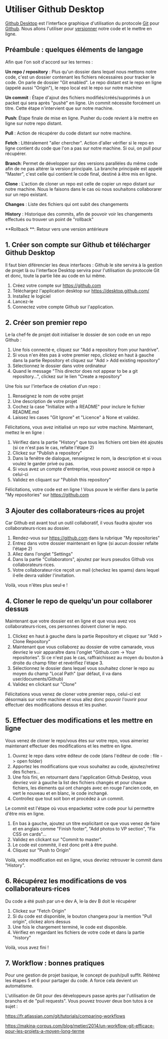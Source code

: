 # Utiliser Github Desktop

[Github Desktop](https://desktop.github.com/) est l'interface graphique d'utilisation du protocole [Git](https://fr.wikipedia.org/wiki/Git) pour [Github](https://github.com/). Nous allons l'utiliser pour [versionner](https://fr.wikipedia.org/wiki/Gestion_de_versions) notre code et le mettre en ligne.

## Préambule : quelques éléments de langage

Afin que l'on soit d'accord sur les termes :

**Un repo / repository** : Plus qu'un dossier dans lequel nous mettons notre code, c'est un dossier contenant les fichiers nécessaires pour tracker le code. On parle de dossier "Git enabled". Le repo distant est le repo en ligne (appelé aussi "Origin"), le repo local est le repo sur notre machine

**Un commit** : Étape d'ajout des fichiers modifiés/créés/supprimés à un packet qui sera après "pushé" en ligne. Un commit nécessite forcément un titre. Cette étape n'intervient que sur notre machine. 

**Push**: Étape finale de mise en ligne. Pusher du code revient à le mettre en ligne sur notre repo distant. 

**Pull** :  Action de récupérer du code distant sur notre machine. 

**Fetch** : Littéralement "aller chercher". Action d'aller vérifier si le repo en ligne contient du code que l'on a pas sur notre machine. Si oui, on pull pour récupérer. 

**Branch**: Permet de développer sur des versions parallèles du même code afin de ne pas altérer la version principale. La branche principale est appelé "Master", c'est celle qui contient le code final, destiné à être mis en ligne. 

**Clone** : L'action de cloner un repo est celle de copier un repo distant sur notre machine. Nous le faisons dans le cas où nous souhaitons collaborarer sur un repo existant.

**Changes** : Liste des fichiers qui ont subit des changements

**History** : Historique des commits, afin de pouvoir voir les changements effectués ou trouver un point de "rollback" 

**Rollback **: Retour vers une version antérieure 

## 1. Créer son compte sur Github et télécharger Github Desktop

Il faut bien diférencier les deux interfaces : Github le site servira à la gestion de projet là ou l'interface Desktop servira pour l'utilisation du protocole Git et donc, toute la partie liée au code en lui même. 

1. Créez votre compte sur https://github.com
2. Téléchargez l'application desktop sur https://desktop.github.com/
3. Installez le logiciel
4. Lancez-le
5. Connectez votre compte Github sur l'application.

## 2. Créer son premier repo

Le·la chef·fe de projet doit initialiser le dossier de son code en un repo Github : 

1. Une fois connecté·e, cliquez sur "Add a repository from your hardrive". 
2. Si vous n'en êtes pas à votre premier repo, clickez en haut à gauche dans la partie Repository et cliquez sur "Add > Add existing repository"
3. Sélectionnez le dossier dans votre ordinateur
4. Quand le message "This director does not appear to be a git repository...", clickez sur le lien "Create a repository"

Une fois sur l'interface de création d'un repo : 

1. Renseignez le nom de votre projet
2. Une description de votre projet 
3. Cochez la case "Initialize with a README" pour inclure le fichier README.md
4. Laissez les cases "Git Ignore" et "Licence" à None et validez. 

Félicitations, vous avez initialisé un repo sur votre machine. Maintenant, mettez le en ligne :

1. Vérifiez dans la partie "History" que tous les fichiers ont bien été ajoutés (si ce n'est pas le cas, refaite l'étape 2)
2. Clickez sur "Publish a repository"
3. Dans la fenêtre de dialogue, renseignez le nom, la description et si vous voulez le garder privé ou pas. 
4. Si vous avez un compte d'entreprise, vous pouvez associé ce repo à celui-ci
5. Validez en cliquant sur "Publish this repository"

Félicitations, votre code est en ligne ! Vous pouve le vérifier dans la partie "My repositories" sur https://github.com

## 3 Ajouter des collaborateurs·rices au projet

Car Github est avant tout un outil collaboratif, il vous faudra ajouter vos collaborateurs·rices au dossier.

1. Rendez-vous sur https://github.com dans la rubrique "My repositories"
2. Entrez dans votre dossier maintenant en ligne (si aucun dossier refaite l'étape 2)
3. Allez dans l'onglet "Settings"
4. Dans la partie "Collaborators", ajoutez par leurs pseudos Github vos collaborateurs·rices.
5. Votre collaborateur·rice reçoit un mail (checkez les spams) dans lequel il·elle devra valider l'invitation. 

Voilà, vous n'êtes plus seul·e ! 

## 4. Cloner le repo de quelqu'un pour collaborer dessus

Maintenant que votre dossier est en ligne et que vous avez vos collaborateurs·rices, ces personnes doivent cloner le repo. 

1. Clickez en haut à gauche dans la partie Repository et cliquez sur "Add > Clone Repository"
2. Maintenant que vous collaborez au dossier de votre camarade, vous devriez le voir apparaître dans l'onglet "Github.com -> Your repositories". Si ce n'est pas le cas, raffraichissez au moyen du bouton à droite du champ filter et revérifiez l'étape 3. 
3. Sélectionnez le dossier dans lequel vous souhaitez cloner le repo au moyen du champ "Local Path" (par défaut, il va dans user/documents/Github)
4. Validez en clickant sur "Clone"

Félicitations vous venez de cloner votre premier repo, celui-ci est désormais sur votre machine et vous allez donc pouvoir l'ouvrir pour effectuer des modifications dessus et les pusher.

## 5. Effectuer des modifications et les mettre en ligne

Vous venez de cloner le repo/vous êtes sur votre repo, vous aimeriez maintenant effectuer des modifications et les mettre en ligne. 

1. Ouvrez le repo dans votre éditeur de code (dans l'éditeur de code : file -> open folder)
2. Apportez les modifications que vous souhaitez au code, ajoutez/retirez des fichers... 
3. Une fois fini, en retournant dans l'application Github Desktop, vous devriez voir à gauche la list des fichiers changés et pour chaque fichiers, les élements qui ont changés avec en rouge l'ancien code, en vert le nouveau et en blanc, le code inchangé. 
4. Controllez que tout soit bon et procédez à un commit. 

Le commit est l'étape où vous enpacketez votre code pour lui permettre d'être mis en ligne. 

1. En bas à gauche, ajoutez un titre explicitant ce que vous venez de faire et en anglais comme "Finish footer", "Add photos to VP section", "Fix CSS on cards"... 
2. Validez en clickant sur "Commit to master". 
3. Le code est commité, il est donc prêt à être pushé. 
4. Cliquez sur "Push to Origin"

Voilà, votre modification est en ligne, vous devriez retrouver le commit dans "History". 

## 6. Récupérez les modifications de vos collaborateurs·rices

Du code a été push par un·e dev A, le·la dev B doit le récupérer

1. Clickez sur "Fetch Origin"
2. Si du code est disponible, le bouton changera pour la mention "Pull origin", clickez alors dessus
3. Une fois le chargement terminé, le code est disponible.
4. Vérifiez en regardant les fichiers de votre code et dans la partie "history"

Voilà, vous avez fini ! 

## 7. Workflow : bonnes pratiques

Pour une gestion de projet basique, le concept de push/pull suffit. Réitérez les étapes 5 et 6 pour partager du code. A force cela devient un automatisme. 

L'utilisation de Git pour des développeurs passe après par l'utilisation de branchs et de "pull requests". Vous pouvez trouver deux bon tutos à ce sujet : 

https://fr.atlassian.com/git/tutorials/comparing-workflows

https://makina-corpus.com/blog/metier/2014/un-workflow-git-efficace-pour-les-projets-a-moyen-long-terme
